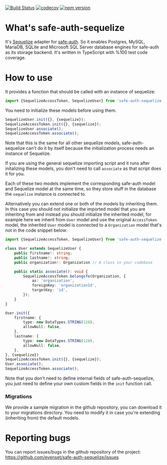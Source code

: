 [![Build Status](https://travis-ci.org/evenset/safe-auth-sequelize.svg?branch=development)](https://travis-ci.org/evenset/safe-auth-sequelize)
[![codecov](https://codecov.io/gh/evenset/safe-auth-sequelize/branch/development/graph/badge.svg)](https://codecov.io/gh/evenset/safe-auth-sequelize)
[![npm version](https://badge.fury.io/js/safe-auth-sequelize.svg)](https://badge.fury.io/js/safe-auth-sequelize)

# What's safe-auth-sequelize
It's [Sequelize](https://github.com/sequelize/sequelize) adapter for
[safe-auth](https://github.com/evenset/safe-auth). So it enables Postgres,
MySQL, MariaDB, SQLite and Microsoft SQL Server database engines for safe-auth
as its storage backend.
It's written in TypeScript with %100 test code coverage.

# How to use

It provides a function that should be called with an instance of sequelize:

```typescript
import {SequelizeAccessToken, SequelizeUser} from 'safe-auth-sequelize';
```

You need to initialize these models before using them.

```typescript
SequelizeUser.init({}, {sequelize});
SequelizeAccessToken.init({}, {sequelize});
SequelizeUser.associate();
SequelizeAccessToken.associate();
```

Note that this is the same for all other sequelize models, safe-auth-sequelize
can't do it by itself because the initialization process needs an instance of
Sequelize.

If you are using the general sequelize importing script and it runs after
initalizing these models, you don't need to call `associate` as that script
does it for you.

Each of these two models implement the corresponding safe-auth model and
Sequelize model at the same time, so they store stuff in the database the
`sequelize` instance is connected to.

Alternatively you can extend one or both of the models by inheriting them. In
this case you should not initialize the imported model that you are inheriting
from and instead you should initialize the inherited model, for example here we
inherit from `User` model and use the original `AccessToken` model, the
inherited `User` model is connected to a `Organization` model that's not in the
code snippet below:

```typescript
import {SequelizeAccessToken, SequelizeUser} from 'safe-auth-sequelize';

class User extends SequelizeUser {
    public firstname!: string;
    public lastname!: string;
    public organization!: Organization // A class in your codebase

    public static associate(): void {
        SequelizeAccessToken.belongsTo(Organization, {
            as: 'organization',
            foreignKey: 'organizationId',
            targetKey: 'id',
        });
    }
}

User.init({
    firstname: {
        type: new DataTypes.STRING(128),
        allowNull: false,
    },
    lastname: {
        type: new DataTypes.STRING(128),
        allowNull: false,
    },
}, {sequelize})
SequelizeAccessToken.init({}, {sequelize});
User.associate();
SequelizeAccessToken.associate();
```

Note that you don't need to define internal fields of safe-auth-sequelize,
you just need to define your own custom fields in the `init` function call.

### Migrations

We provide a sample migration in the github repository, you can download it to
your migrations directory.
You need to modify it in case you're extending (inheriting from) the default
models.


# Reporting bugs

You can report issues/bugs in the github repository of the project:
https://github.com/evenset/safe-auth-sequelize/issues
